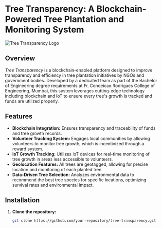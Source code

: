 # Tree Transparency: A Blockchain-Powered Tree Plantation and Monitoring System

![Tree Transparency Logo](https://user-images.githubusercontent.com/example/logo.png)

## Overview

_Tree Transparency_ is a blockchain-enabled platform designed to improve transparency and efficiency in tree plantation initiatives by NGOs and government bodies. Developed by a dedicated team as part of the Bachelor of Engineering degree requirements at Fr. Conceicao Rodrigues College of Engineering, Mumbai, this system leverages cutting-edge technology including blockchain and IoT to ensure every tree's growth is tracked and funds are utilized properly.

## Features

- **Blockchain Integration:** Ensures transparency and traceability of funds and tree growth records.
- **Volunteer Tracking System:** Engages local communities by allowing volunteers to monitor tree growth, which is incentivized through a reward system.
- **IoT Growth Tracking:** Utilizes IoT devices for real-time monitoring of tree growth in areas less accessible to volunteers.
- **Geolocation Features:** All trees are geotagged, allowing for precise location and monitoring of each planted tree.
- **Data-Driven Tree Selection:** Analyzes environmental data to recommend the best tree species for specific locations, optimizing survival rates and environmental impact.

## Installation

1. **Clone the repository:**
   ```bash
   git clone https://github.com/your-repository/tree-transparency.git
